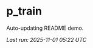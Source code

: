 # p_train

Auto-updating README demo.

<!--START_SECTION:status-->
_Last run: 2025-11-01 05:22 UTC_
<!--END_SECTION:status-->























































































































































































































































































































































































































































































































































































































































































































































































































































































































































































































































































































































































































































































































































































































































































































































































































